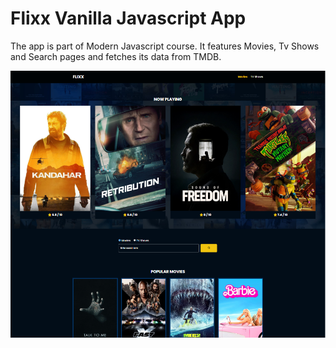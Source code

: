 # Flixx Vanilla Javascript App 
The app is part of Modern Javascript course. It features Movies, Tv Shows and Search pages and fetches its data from TMDB.

<img src=screenshot.png width='600'>